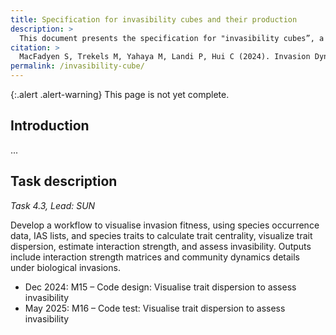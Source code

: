 ```yaml
---
title: Specification for invasibility cubes and their production
description: >
  This document presents the specification for "invasibility cubes”, a format used to visualise invasion fitness and invasibility. It provides a workflow to visualise invasion fitness, using species occurrence data, Invasive Alien Species (IAS) lists, and species traits to calculate trait centrality, visualise trait dispersion, estimate interaction strength, and assess invasibility.
citation: >
  MacFadyen S, Trekels M, Yahaya M, Landi P, Hui C (2024). Invasion Dynamics: Assessing the Impact of Invasive Alien Species Through Network Invasibility Models. <https://docs.b-cubed.eu/invasibility-cube/>
permalink: /invasibility-cube/
---
```


{:.alert .alert-warning}
This page is not yet complete.

## Introduction

...

## Task description

_Task 4.3, Lead: SUN_

Develop a workflow to visualise invasion fitness, using species occurrence data, IAS lists, and species traits to calculate trait centrality, visualize trait dispersion, estimate interaction strength, and assess invasibility. Outputs include interaction strength matrices and community dynamics details under biological invasions.

- Dec 2024: M15 – Code design: Visualise trait dispersion to assess invasibility
- May 2025: M16 – Code test: Visualise trait dispersion to assess invasibility
